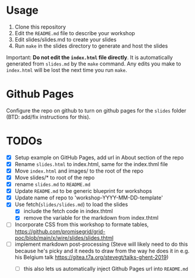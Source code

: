 # Usage

1. Clone this repository
2. Edit the `README.md` file to describe your workshop
3. Edit slides/slides.md to create your slides
4. Run `make` in the slides directory to generate and host the slides

Important:  **Do not edit the `index.html` file directly**.  It is
automatically generated from `slides.md` by the `make` command.  Any
edits you make to `index.html` will be lost the next time you run
`make`.

# Github Pages

Configure the repo on github to turn on github pages for the `slides`
folder (BTD: add/fix instructions for this).

# TODOs
- [x] Setup example on GitHub Pages, add url in About section of the repo
- [X] Rename `slides.html` to index.html, same for the index.thml file
- [X] Move `index.html` and images/ to the root of the repo
- [X] Move slides/\* to root of the repo
- [X] rename `slides.md` to `README.md`
- [X] Update `README.md` to be generic blueprint for workshops
- [X] Update name of repo to 'workshop-YYYY-MM-DD-template'
- [X] Use fetch(`slides/slides.md`) to load the slides
    - [X] include the fetch code in index.thtml
    - [X] remove the variable for the markdown from index.thtml
- [ ] Incorporate CSS from this workshop to formate tables, https://github.com/promisegrid/grid-poc/blob/main/x/wire/slides/slides.thtml
- [ ] implement markdown post-processing (Steve will likely need to do
      this because he's picky and it needs to draw from the way he
      does it in e.g. his Belgium talk
      https://gitea.t7a.org/stevegt/talks-ghent-2019)
    - [ ] this also lets us automatically inject Github Pages url into `README.md`









